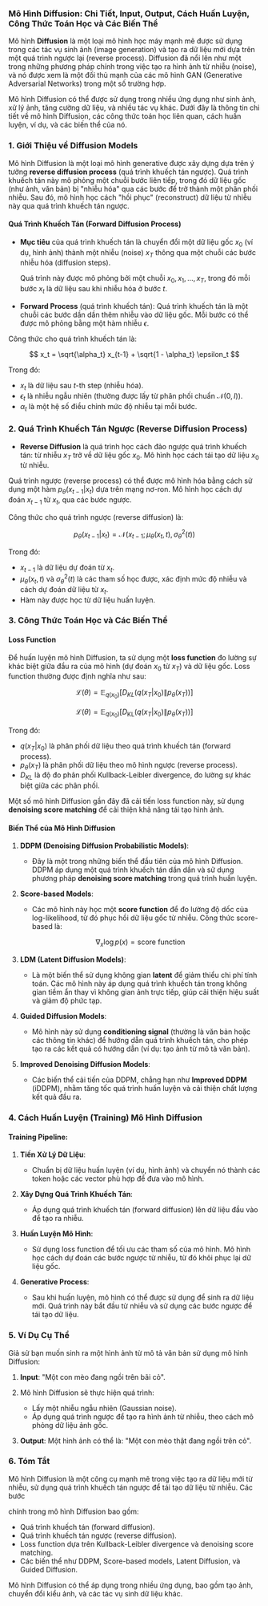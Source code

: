 ### Mô Hình Diffusion: Chi Tiết, Input, Output, Cách Huấn Luyện, Công Thức Toán Học và Các Biến Thể

Mô hình **Diffusion** là một loại mô hình học máy mạnh mẽ được sử dụng trong các tác vụ sinh ảnh (image generation) và tạo ra dữ liệu mới dựa trên một quá trình ngược lại (reverse process). Diffusion đã nổi lên như một trong những phương pháp chính trong việc tạo ra hình ảnh từ nhiễu (noise), và nó được xem là một đối thủ mạnh của các mô hình GAN (Generative Adversarial Networks) trong một số trường hợp.

Mô hình Diffusion có thể được sử dụng trong nhiều ứng dụng như sinh ảnh, xử lý ảnh, tăng cường dữ liệu, và nhiều tác vụ khác. Dưới đây là thông tin chi tiết về mô hình Diffusion, các công thức toán học liên quan, cách huấn luyện, ví dụ, và các biến thể của nó.

### 1. **Giới Thiệu về Diffusion Models**

Mô hình Diffusion là một loại mô hình generative được xây dựng dựa trên ý tưởng **reverse diffusion process** (quá trình khuếch tán ngược). Quá trình khuếch tán này mô phỏng một chuỗi bước liên tiếp, trong đó dữ liệu gốc (như ảnh, văn bản) bị "nhiễu hóa" qua các bước để trở thành một phân phối nhiễu. Sau đó, mô hình học cách "hồi phục" (reconstruct) dữ liệu từ nhiễu này qua quá trình khuếch tán ngược.

#### **Quá Trình Khuếch Tán (Forward Diffusion Process)**

- **Mục tiêu** của quá trình khuếch tán là chuyển đổi một dữ liệu gốc $x_0$ (ví dụ, hình ảnh) thành một nhiễu (noise) $x_T$ thông qua một chuỗi các bước nhiễu hóa (diffusion steps).
  
  Quá trình này được mô phỏng bởi một chuỗi $x_0, x_1, ..., x_T$, trong đó mỗi bước $x_t$ là dữ liệu sau khi nhiễu hóa ở bước $t$.
  
- **Forward Process** (quá trình khuếch tán): Quá trình khuếch tán là một chuỗi các bước dần dần thêm nhiễu vào dữ liệu gốc. Mỗi bước có thể được mô phỏng bằng một hàm nhiễu $\epsilon$.

Công thức cho quá trình khuếch tán là:

$$
x_t = \sqrt{\alpha_t} x_{t-1} + \sqrt{1 - \alpha_t} \epsilon_t
$$

Trong đó:
- $x_t$ là dữ liệu sau $t$-th step (nhiễu hóa).
- $\epsilon_t$ là nhiễu ngẫu nhiên (thường được lấy từ phân phối chuẩn $\mathcal{N}(0, I)$).
- $\alpha_t$ là một hệ số điều chỉnh mức độ nhiễu tại mỗi bước.

### 2. **Quá Trình Khuếch Tán Ngược (Reverse Diffusion Process)**

- **Reverse Diffusion** là quá trình học cách đảo ngược quá trình khuếch tán: từ nhiễu $x_T$ trở về dữ liệu gốc $x_0$. Mô hình học cách tái tạo dữ liệu $x_0$ từ nhiễu.

Quá trình ngược (reverse process) có thể được mô hình hóa bằng cách sử dụng một hàm $p_\theta(x_{t-1} | x_t)$ dựa trên mạng nơ-ron. Mô hình học cách dự đoán $x_{t-1}$ từ $x_t$, qua các bước ngược.

Công thức cho quá trình ngược (reverse diffusion) là:

$$
p_\theta(x_{t-1} | x_t) = \mathcal{N}(x_{t-1}; \mu_\theta(x_t, t), \sigma_\theta^2(t))
$$

Trong đó:
- $x_{t-1}$ là dữ liệu dự đoán từ $x_t$.
- $\mu_\theta(x_t, t)$ và $\sigma_\theta^2(t)$ là các tham số học được, xác định mức độ nhiễu và cách dự đoán dữ liệu từ $x_t$.
- Hàm này được học từ dữ liệu huấn luyện.

### 3. **Công Thức Toán Học và Các Biến Thể**

#### **Loss Function**

Để huấn luyện mô hình Diffusion, ta sử dụng một **loss function** đo lường sự khác biệt giữa đầu ra của mô hình (dự đoán $x_0$ từ $x_T$) và dữ liệu gốc. Loss function thường được định nghĩa như sau:

$$
\mathcal{L}(\theta) = \mathbb{E}_{q(x_0)} \left[ D_{KL} \left( q(x_T | x_0) \| p_\theta(x_T) \right) \right]
$$

$$
\mathcal{L}(\theta) = \mathbb{E}_{q(x_0)} \left[ D_{\text{KL}} \left( q(x_T | x_0) \| p_\theta(x_T) \right) \right]
$$


Trong đó:
- $q(x_T | x_0)$ là phân phối dữ liệu theo quá trình khuếch tán (forward process).
- $p_\theta(x_T)$ là phân phối dữ liệu theo mô hình ngược (reverse process).
- $D_{KL}$ là độ đo phân phối Kullback-Leibler divergence, đo lường sự khác biệt giữa các phân phối.

Một số mô hình Diffusion gần đây đã cải tiến loss function này, sử dụng **denoising score matching** để cải thiện khả năng tái tạo hình ảnh.

#### **Biến Thể của Mô Hình Diffusion**

1. **DDPM (Denoising Diffusion Probabilistic Models)**:
   - Đây là một trong những biến thể đầu tiên của mô hình Diffusion. DDPM áp dụng một quá trình khuếch tán dần dần và sử dụng phương pháp **denoising score matching** trong quá trình huấn luyện.

2. **Score-based Models**:
   - Các mô hình này học một **score function** để đo lường độ dốc của log-likelihood, từ đó phục hồi dữ liệu gốc từ nhiễu. Công thức score-based là:

   $$
   \nabla_x \log p(x) = \text{score function}
   $$

3. **LDM (Latent Diffusion Models)**:
   - Là một biến thể sử dụng không gian **latent** để giảm thiểu chi phí tính toán. Các mô hình này áp dụng quá trình khuếch tán trong không gian tiềm ẩn thay vì không gian ảnh trực tiếp, giúp cải thiện hiệu suất và giảm độ phức tạp.

4. **Guided Diffusion Models**:
   - Mô hình này sử dụng **conditioning signal** (thường là văn bản hoặc các thông tin khác) để hướng dẫn quá trình khuếch tán, cho phép tạo ra các kết quả có hướng dẫn (ví dụ: tạo ảnh từ mô tả văn bản).

5. **Improved Denoising Diffusion Models**:
   - Các biến thể cải tiến của DDPM, chẳng hạn như **Improved DDPM** (iDDPM), nhằm tăng tốc quá trình huấn luyện và cải thiện chất lượng kết quả đầu ra.

### 4. **Cách Huấn Luyện (Training) Mô Hình Diffusion**

#### **Training Pipeline**:

1. **Tiền Xử Lý Dữ Liệu**:
   - Chuẩn bị dữ liệu huấn luyện (ví dụ, hình ảnh) và chuyển nó thành các token hoặc các vector phù hợp để đưa vào mô hình.
   
2. **Xây Dựng Quá Trình Khuếch Tán**:
   - Áp dụng quá trình khuếch tán (forward diffusion) lên dữ liệu đầu vào để tạo ra nhiễu.
   
3. **Huấn Luyện Mô Hình**:
   - Sử dụng loss function để tối ưu các tham số của mô hình. Mô hình học cách dự đoán các bước ngược từ nhiễu, từ đó khôi phục lại dữ liệu gốc.
   
4. **Generative Process**:
   - Sau khi huấn luyện, mô hình có thể được sử dụng để sinh ra dữ liệu mới. Quá trình này bắt đầu từ nhiễu và sử dụng các bước ngược để tái tạo dữ liệu.

### 5. **Ví Dụ Cụ Thể**

Giả sử bạn muốn sinh ra một hình ảnh từ mô tả văn bản sử dụng mô hình Diffusion:

1. **Input**: "Một con mèo đang ngồi trên bãi cỏ".
2. Mô hình Diffusion sẽ thực hiện quá trình:
   - Lấy một nhiễu ngẫu nhiên (Gaussian noise).
   - Áp dụng quá trình ngược để tạo ra hình ảnh từ nhiễu, theo cách mô phỏng dữ liệu ảnh gốc.

3. **Output**: Một hình ảnh có thể là: "Một con mèo thật đang ngồi trên cỏ".

### 6. **Tóm Tắt**

Mô hình Diffusion là một công cụ mạnh mẽ trong việc tạo ra dữ liệu mới từ nhiễu, sử dụng quá trình khuếch tán ngược để tái tạo dữ liệu từ nhiễu. Các bước

 chính trong mô hình Diffusion bao gồm:
- Quá trình khuếch tán (forward diffusion).
- Quá trình khuếch tán ngược (reverse diffusion).
- Loss function dựa trên Kullback-Leibler divergence và denoising score matching.
- Các biến thể như DDPM, Score-based models, Latent Diffusion, và Guided Diffusion.

Mô hình Diffusion có thể áp dụng trong nhiều ứng dụng, bao gồm tạo ảnh, chuyển đổi kiểu ảnh, và các tác vụ sinh dữ liệu khác.